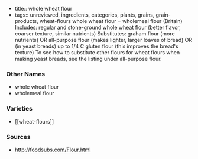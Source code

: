 - title:: whole wheat flour
- tags:: unreviewed, ingredients, categories, plants, grains, grain-products, wheat-flours
whole wheat flour = wholemeal flour (Britain) Includes: regular and stone-ground whole wheat flour (better flavor, coarser texture, similar nutrients) Substitutes: graham flour (more nutrients) OR all-purpose flour (makes lighter, larger loaves of bread) OR (in yeast breads) up to 1/4 C gluten flour (this improves the bread's texture) To see how to substitute other flours for wheat flours when making yeast breads, see the listing under all-purpose flour.

### Other Names

* whole wheat flour
* wholemeal flour

### Varieties

* [[wheat-flours]]

### Sources
* http://foodsubs.com/Flour.html
